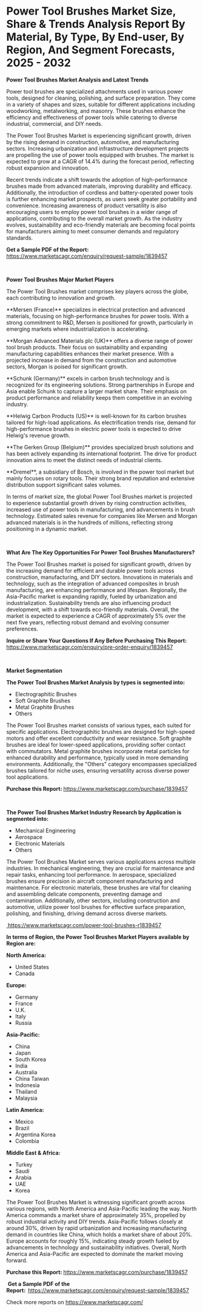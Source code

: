 <p><h1>Power Tool Brushes Market Size, Share & Trends Analysis Report By Material, By Type, By End-user, By Region, And Segment Forecasts, 2025 - 2032</h1></p><p><strong>Power Tool Brushes Market Analysis and Latest Trends</strong></p>
<p><p>Power tool brushes are specialized attachments used in various power tools, designed for cleaning, polishing, and surface preparation. They come in a variety of shapes and sizes, suitable for different applications including woodworking, metalworking, and masonry. These brushes enhance the efficiency and effectiveness of power tools while catering to diverse industrial, commercial, and DIY needs.</p><p>The Power Tool Brushes Market is experiencing significant growth, driven by the rising demand in construction, automotive, and manufacturing sectors. Increasing urbanization and infrastructure development projects are propelling the use of power tools equipped with brushes. The market is expected to grow at a CAGR of 14.4% during the forecast period, reflecting robust expansion and innovation.</p><p>Recent trends indicate a shift towards the adoption of high-performance brushes made from advanced materials, improving durability and efficacy. Additionally, the introduction of cordless and battery-operated power tools is further enhancing market prospects, as users seek greater portability and convenience. Increasing awareness of product versatility is also encouraging users to employ power tool brushes in a wider range of applications, contributing to the overall market growth. As the industry evolves, sustainability and eco-friendly materials are becoming focal points for manufacturers aiming to meet consumer demands and regulatory standards.</p></p>
<p><strong>Get a Sample PDF of the Report:&nbsp;</strong> <a href="https://www.marketscagr.com/enquiry/request-sample/1839457?utm_campaign=3577&utm_medium=2&utm_source=Github&utm_content=ia&utm_term=10042025&utm_id=power-tool-brushes">https://www.marketscagr.com/enquiry/request-sample/1839457</a></p>
<p>&nbsp;</p>
<p><strong>Power Tool Brushes Major Market Players</strong></p>
<p><p>The Power Tool Brushes market comprises key players across the globe, each contributing to innovation and growth. </p><p>**Mersen (France)** specializes in electrical protection and advanced materials, focusing on high-performance brushes for power tools. With a strong commitment to R&D, Mersen is positioned for growth, particularly in emerging markets where industrialization is accelerating.</p><p>**Morgan Advanced Materials plc (UK)** offers a diverse range of power tool brush products. Their focus on sustainability and expanding manufacturing capabilities enhances their market presence. With a projected increase in demand from the construction and automotive sectors, Morgan is poised for significant growth.</p><p>**Schunk (Germany)** excels in carbon brush technology and is recognized for its engineering solutions. Strong partnerships in Europe and Asia enable Schunk to capture a larger market share. Their emphasis on product performance and reliability keeps them competitive in an evolving industry.</p><p>**Helwig Carbon Products (US)** is well-known for its carbon brushes tailored for high-load applications. As electrification trends rise, demand for high-performance brushes in electric power tools is expected to drive Helwig's revenue growth.</p><p>**The Gerken Group (Belgium)** provides specialized brush solutions and has been actively expanding its international footprint. The drive for product innovation aims to meet the distinct needs of industrial clients.</p><p>**Dremel**, a subsidiary of Bosch, is involved in the power tool market but mainly focuses on rotary tools. Their strong brand reputation and extensive distribution support significant sales volumes.</p><p>In terms of market size, the global Power Tool Brushes market is projected to experience substantial growth driven by rising construction activities, increased use of power tools in manufacturing, and advancements in brush technology. Estimated sales revenue for companies like Mersen and Morgan advanced materials is in the hundreds of millions, reflecting strong positioning in a dynamic market.</p></p>
<p>&nbsp;</p>
<p><strong>What Are The Key Opportunities For Power Tool Brushes Manufacturers?</strong></p>
<p><p>The Power Tool Brushes market is poised for significant growth, driven by the increasing demand for efficient and durable power tools across construction, manufacturing, and DIY sectors. Innovations in materials and technology, such as the integration of advanced composites in brush manufacturing, are enhancing performance and lifespan. Regionally, the Asia-Pacific market is expanding rapidly, fueled by urbanization and industrialization. Sustainability trends are also influencing product development, with a shift towards eco-friendly materials. Overall, the market is expected to experience a CAGR of approximately 5% over the next five years, reflecting robust demand and evolving consumer preferences.</p></p>
<p><strong>Inquire or Share Your Questions If Any Before Purchasing This Report:</strong> <a href="https://www.marketscagr.com/enquiry/pre-order-enquiry/1839457?utm_campaign=3577&utm_medium=2&utm_source=Github&utm_content=ia&utm_term=10042025&utm_id=power-tool-brushes">https://www.marketscagr.com/enquiry/pre-order-enquiry/1839457</a></p>
<p>&nbsp;</p>
<p><strong>Market Segmentation</strong></p>
<p><strong>The Power Tool Brushes Market Analysis by types is segmented into:</strong></p>
<p><ul><li>Electrographitic Brushes</li><li>Soft Graphite Brushes</li><li>Metal Graphite Brushes</li><li>Others</li></ul></p>
<p><p>The Power Tool Brushes market consists of various types, each suited for specific applications. Electrographitic brushes are designed for high-speed motors and offer excellent conductivity and wear resistance. Soft graphite brushes are ideal for lower-speed applications, providing softer contact with commutators. Metal graphite brushes incorporate metal particles for enhanced durability and performance, typically used in more demanding environments. Additionally, the "Others" category encompasses specialized brushes tailored for niche uses, ensuring versatility across diverse power tool applications.</p></p>
<p><strong>Purchase this Report:&nbsp;</strong><a href="https://www.marketscagr.com/purchase/1839457?utm_campaign=3577&utm_medium=2&utm_source=Github&utm_content=ia&utm_term=10042025&utm_id=power-tool-brushes">https://www.marketscagr.com/purchase/1839457</a></p>
<p>&nbsp;</p>
<p><strong>The Power Tool Brushes Market Industry Research by Application is segmented into:</strong></p>
<p><ul><li>Mechanical Engineering</li><li>Aerospace</li><li>Electronic Materials</li><li>Others</li></ul></p>
<p><p>The Power Tool Brushes Market serves various applications across multiple industries. In mechanical engineering, they are crucial for maintenance and repair tasks, enhancing tool performance. In aerospace, specialized brushes ensure precision in aircraft component manufacturing and maintenance. For electronic materials, these brushes are vital for cleaning and assembling delicate components, preventing damage and contamination. Additionally, other sectors, including construction and automotive, utilize power tool brushes for effective surface preparation, polishing, and finishing, driving demand across diverse markets.</p></p>
<p><a href="https://www.marketscagr.com/power-tool-brushes-r1839457?utm_campaign=3577&utm_medium=2&utm_source=Github&utm_content=ia&utm_term=10042025&utm_id=power-tool-brushes">&nbsp;https://www.marketscagr.com/power-tool-brushes-r1839457</a></p>
<p><strong>In terms of Region, the Power Tool Brushes Market Players available by Region are:</strong></p>
<p>
    <p> <strong> North America: </strong>
        <ul>
            <li>United States</li>
            <li>Canada</li>
        </ul>
        </p> 
    <p> <strong> Europe: </strong>
        <ul>
            <li>Germany</li>
            <li>France</li>
            <li>U.K.</li>
            <li>Italy</li>
            <li>Russia</li>
        </ul>
        </p> 
    <p> <strong> Asia-Pacific: </strong>
        <ul>
            <li>China</li>
            <li>Japan</li>
            <li>South Korea</li>
            <li>India</li>
            <li>Australia</li>
            <li>China Taiwan</li>
            <li>Indonesia</li>
            <li>Thailand</li>
            <li>Malaysia</li>
        </ul>
        </p> 
    <p> <strong> Latin America: </strong>
        <ul>
            <li>Mexico</li>
            <li>Brazil</li>
            <li>Argentina Korea</li>
            <li>Colombia</li>
        </ul>
        </p> 
    <p> <strong> Middle East & Africa: </strong>
        <ul>
            <li>Turkey</li>
            <li>Saudi</li>
            <li>Arabia</li>
            <li>UAE</li>
            <li>Korea</li>
        </ul>
    </p>
    </p>
<p><p>The Power Tool Brushes Market is witnessing significant growth across various regions, with North America and Asia-Pacific leading the way. North America commands a market share of approximately 35%, propelled by robust industrial activity and DIY trends. Asia-Pacific follows closely at around 30%, driven by rapid urbanization and increasing manufacturing demand in countries like China, which holds a market share of about 20%. Europe accounts for roughly 15%, indicating steady growth fueled by advancements in technology and sustainability initiatives. Overall, North America and Asia-Pacific are expected to dominate the market moving forward.</p></p>
<p><strong>Purchase this Report: </strong><a href="https://www.marketscagr.com/purchase/1839457?utm_campaign=3577&utm_medium=2&utm_source=Github&utm_content=ia&utm_term=10042025&utm_id=power-tool-brushes">https://www.marketscagr.com/purchase/1839457</a></p>
<p>&nbsp;<strong>Get a Sample PDF of the Report:&nbsp;&nbsp;</strong><a href="https://www.marketscagr.com/enquiry/request-sample/1839457?utm_campaign=3577&utm_medium=2&utm_source=Github&utm_content=ia&utm_term=10042025&utm_id=power-tool-brushes">https://www.marketscagr.com/enquiry/request-sample/1839457</a></p>
<p><strong></strong></p>
<p>Check more reports on <a href="https://www.marketscagr.com/?utm_campaign=3577&utm_medium=2&utm_source=Github&utm_content=ia&utm_term=10042025&utm_id=power-tool-brushes">https://www.marketscagr.com/</a></p>